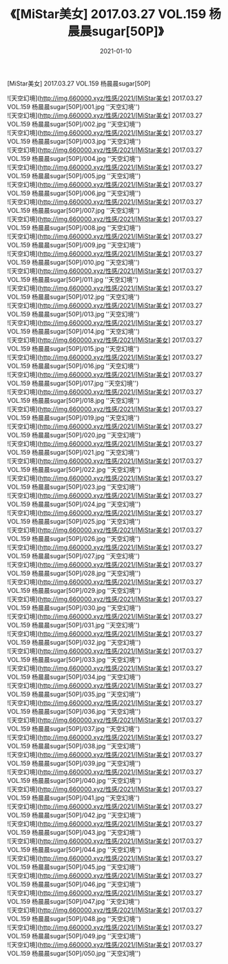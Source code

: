 ﻿---
layout: post
title:  《[MiStar美女] 2017.03.27 VOL.159 杨晨晨sugar[50P]》
date:   2021-01-10
img: http://img.660000.xyz/性感/2021/[MiStar美女] 2017.03.27 VOL.159 杨晨晨sugar[50P]/000.jpg
categories: [美女, 性感, 泳衣]
---

[MiStar美女] 2017.03.27 VOL.159 杨晨晨sugar[50P]



![天空幻境](http://img.660000.xyz/性感/2021/[MiStar美女] 2017.03.27 VOL.159 杨晨晨sugar[50P]/001.jpg ''天空幻境'') <br>
![天空幻境](http://img.660000.xyz/性感/2021/[MiStar美女] 2017.03.27 VOL.159 杨晨晨sugar[50P]/002.jpg ''天空幻境'') <br>
![天空幻境](http://img.660000.xyz/性感/2021/[MiStar美女] 2017.03.27 VOL.159 杨晨晨sugar[50P]/003.jpg ''天空幻境'') <br>
![天空幻境](http://img.660000.xyz/性感/2021/[MiStar美女] 2017.03.27 VOL.159 杨晨晨sugar[50P]/004.jpg ''天空幻境'') <br>
![天空幻境](http://img.660000.xyz/性感/2021/[MiStar美女] 2017.03.27 VOL.159 杨晨晨sugar[50P]/005.jpg ''天空幻境'') <br>
![天空幻境](http://img.660000.xyz/性感/2021/[MiStar美女] 2017.03.27 VOL.159 杨晨晨sugar[50P]/006.jpg ''天空幻境'') <br>
![天空幻境](http://img.660000.xyz/性感/2021/[MiStar美女] 2017.03.27 VOL.159 杨晨晨sugar[50P]/007.jpg ''天空幻境'') <br>
![天空幻境](http://img.660000.xyz/性感/2021/[MiStar美女] 2017.03.27 VOL.159 杨晨晨sugar[50P]/008.jpg ''天空幻境'') <br>
![天空幻境](http://img.660000.xyz/性感/2021/[MiStar美女] 2017.03.27 VOL.159 杨晨晨sugar[50P]/009.jpg ''天空幻境'') <br>
![天空幻境](http://img.660000.xyz/性感/2021/[MiStar美女] 2017.03.27 VOL.159 杨晨晨sugar[50P]/010.jpg ''天空幻境'') <br>
![天空幻境](http://img.660000.xyz/性感/2021/[MiStar美女] 2017.03.27 VOL.159 杨晨晨sugar[50P]/011.jpg ''天空幻境'') <br>
![天空幻境](http://img.660000.xyz/性感/2021/[MiStar美女] 2017.03.27 VOL.159 杨晨晨sugar[50P]/012.jpg ''天空幻境'') <br>
![天空幻境](http://img.660000.xyz/性感/2021/[MiStar美女] 2017.03.27 VOL.159 杨晨晨sugar[50P]/013.jpg ''天空幻境'') <br>
![天空幻境](http://img.660000.xyz/性感/2021/[MiStar美女] 2017.03.27 VOL.159 杨晨晨sugar[50P]/014.jpg ''天空幻境'') <br>
![天空幻境](http://img.660000.xyz/性感/2021/[MiStar美女] 2017.03.27 VOL.159 杨晨晨sugar[50P]/015.jpg ''天空幻境'') <br>
![天空幻境](http://img.660000.xyz/性感/2021/[MiStar美女] 2017.03.27 VOL.159 杨晨晨sugar[50P]/016.jpg ''天空幻境'') <br>
![天空幻境](http://img.660000.xyz/性感/2021/[MiStar美女] 2017.03.27 VOL.159 杨晨晨sugar[50P]/017.jpg ''天空幻境'') <br>
![天空幻境](http://img.660000.xyz/性感/2021/[MiStar美女] 2017.03.27 VOL.159 杨晨晨sugar[50P]/018.jpg ''天空幻境'') <br>
![天空幻境](http://img.660000.xyz/性感/2021/[MiStar美女] 2017.03.27 VOL.159 杨晨晨sugar[50P]/019.jpg ''天空幻境'') <br>
![天空幻境](http://img.660000.xyz/性感/2021/[MiStar美女] 2017.03.27 VOL.159 杨晨晨sugar[50P]/020.jpg ''天空幻境'') <br>
![天空幻境](http://img.660000.xyz/性感/2021/[MiStar美女] 2017.03.27 VOL.159 杨晨晨sugar[50P]/021.jpg ''天空幻境'') <br>
![天空幻境](http://img.660000.xyz/性感/2021/[MiStar美女] 2017.03.27 VOL.159 杨晨晨sugar[50P]/022.jpg ''天空幻境'') <br>
![天空幻境](http://img.660000.xyz/性感/2021/[MiStar美女] 2017.03.27 VOL.159 杨晨晨sugar[50P]/023.jpg ''天空幻境'') <br>
![天空幻境](http://img.660000.xyz/性感/2021/[MiStar美女] 2017.03.27 VOL.159 杨晨晨sugar[50P]/024.jpg ''天空幻境'') <br>
![天空幻境](http://img.660000.xyz/性感/2021/[MiStar美女] 2017.03.27 VOL.159 杨晨晨sugar[50P]/025.jpg ''天空幻境'') <br>
![天空幻境](http://img.660000.xyz/性感/2021/[MiStar美女] 2017.03.27 VOL.159 杨晨晨sugar[50P]/026.jpg ''天空幻境'') <br>
![天空幻境](http://img.660000.xyz/性感/2021/[MiStar美女] 2017.03.27 VOL.159 杨晨晨sugar[50P]/027.jpg ''天空幻境'') <br>
![天空幻境](http://img.660000.xyz/性感/2021/[MiStar美女] 2017.03.27 VOL.159 杨晨晨sugar[50P]/028.jpg ''天空幻境'') <br>
![天空幻境](http://img.660000.xyz/性感/2021/[MiStar美女] 2017.03.27 VOL.159 杨晨晨sugar[50P]/029.jpg ''天空幻境'') <br>
![天空幻境](http://img.660000.xyz/性感/2021/[MiStar美女] 2017.03.27 VOL.159 杨晨晨sugar[50P]/030.jpg ''天空幻境'') <br>
![天空幻境](http://img.660000.xyz/性感/2021/[MiStar美女] 2017.03.27 VOL.159 杨晨晨sugar[50P]/031.jpg ''天空幻境'') <br>
![天空幻境](http://img.660000.xyz/性感/2021/[MiStar美女] 2017.03.27 VOL.159 杨晨晨sugar[50P]/032.jpg ''天空幻境'') <br>
![天空幻境](http://img.660000.xyz/性感/2021/[MiStar美女] 2017.03.27 VOL.159 杨晨晨sugar[50P]/033.jpg ''天空幻境'') <br>
![天空幻境](http://img.660000.xyz/性感/2021/[MiStar美女] 2017.03.27 VOL.159 杨晨晨sugar[50P]/034.jpg ''天空幻境'') <br>
![天空幻境](http://img.660000.xyz/性感/2021/[MiStar美女] 2017.03.27 VOL.159 杨晨晨sugar[50P]/035.jpg ''天空幻境'') <br>
![天空幻境](http://img.660000.xyz/性感/2021/[MiStar美女] 2017.03.27 VOL.159 杨晨晨sugar[50P]/036.jpg ''天空幻境'') <br>
![天空幻境](http://img.660000.xyz/性感/2021/[MiStar美女] 2017.03.27 VOL.159 杨晨晨sugar[50P]/037.jpg ''天空幻境'') <br>
![天空幻境](http://img.660000.xyz/性感/2021/[MiStar美女] 2017.03.27 VOL.159 杨晨晨sugar[50P]/038.jpg ''天空幻境'') <br>
![天空幻境](http://img.660000.xyz/性感/2021/[MiStar美女] 2017.03.27 VOL.159 杨晨晨sugar[50P]/039.jpg ''天空幻境'') <br>
![天空幻境](http://img.660000.xyz/性感/2021/[MiStar美女] 2017.03.27 VOL.159 杨晨晨sugar[50P]/040.jpg ''天空幻境'') <br>
![天空幻境](http://img.660000.xyz/性感/2021/[MiStar美女] 2017.03.27 VOL.159 杨晨晨sugar[50P]/041.jpg ''天空幻境'') <br>
![天空幻境](http://img.660000.xyz/性感/2021/[MiStar美女] 2017.03.27 VOL.159 杨晨晨sugar[50P]/042.jpg ''天空幻境'') <br>
![天空幻境](http://img.660000.xyz/性感/2021/[MiStar美女] 2017.03.27 VOL.159 杨晨晨sugar[50P]/043.jpg ''天空幻境'') <br>
![天空幻境](http://img.660000.xyz/性感/2021/[MiStar美女] 2017.03.27 VOL.159 杨晨晨sugar[50P]/044.jpg ''天空幻境'') <br>
![天空幻境](http://img.660000.xyz/性感/2021/[MiStar美女] 2017.03.27 VOL.159 杨晨晨sugar[50P]/045.jpg ''天空幻境'') <br>
![天空幻境](http://img.660000.xyz/性感/2021/[MiStar美女] 2017.03.27 VOL.159 杨晨晨sugar[50P]/046.jpg ''天空幻境'') <br>
![天空幻境](http://img.660000.xyz/性感/2021/[MiStar美女] 2017.03.27 VOL.159 杨晨晨sugar[50P]/047.jpg ''天空幻境'') <br>
![天空幻境](http://img.660000.xyz/性感/2021/[MiStar美女] 2017.03.27 VOL.159 杨晨晨sugar[50P]/048.jpg ''天空幻境'') <br>
![天空幻境](http://img.660000.xyz/性感/2021/[MiStar美女] 2017.03.27 VOL.159 杨晨晨sugar[50P]/049.jpg ''天空幻境'') <br>
![天空幻境](http://img.660000.xyz/性感/2021/[MiStar美女] 2017.03.27 VOL.159 杨晨晨sugar[50P]/050.jpg ''天空幻境'') <br>